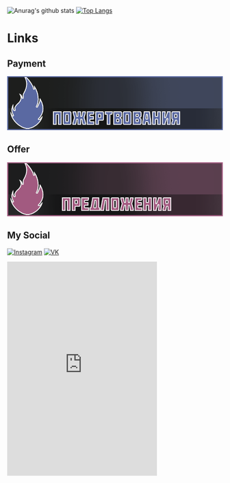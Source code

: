 ![Anurag's github stats](https://github-readme-stats.vercel.app/api?username=DmitrijevK&count_private=true&show_icons=true&theme=dracula)
[![Top Langs](https://github-readme-stats.vercel.app/api/top-langs/?username=DmitrijevK)](https://github.com/DmitrijevK/github-readme-stats&theme=dracula)
# Links
## Payment
[![Payment](https://github.com/DmitrijevK/DmitrijevK/blob/main/5a69a2.png)](https://www.paypal.com/pools/c/8tkyjM2IPp?_ga=2.132256462.1115608334.1602353428-846535792.1602353428)
## Offer
[![Predlozenija](https://github.com/DmitrijevK/DmitrijevK/blob/main/a25a80.png)](https://vk.com/kirikdm)
 
## My Social
[![Instagram](https://img.shields.io/badge/-Instagram-090909?style=for-the-badge&logo=Instagram)](https://www.instagram.com/kirill_dm15/)
[![VK](https://img.shields.io/badge/-VK-090909?style=for-the-badge&logo=Vk)](https://vk.com/kirikdm)

<iframe src="https://discord.com/widget?id=826442223196569630&theme=dark" width="350" height="500" allowtransparency="true" frameborder="0" sandbox="allow-popups allow-popups-to-escape-sandbox allow-same-origin allow-scripts"></iframe>
